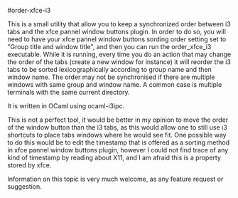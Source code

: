 #order-xfce-i3

This is a small utility that allow you to keep a synchronized order between i3 tabs and the xfce pannel window buttons plugin.
In order to do so, you will need to have your xfce pannel window buttons sording order setting set to "Group title and window title", 
and then you can run the order_xfce_i3 executable.
While it is running, every time you do an action that may change the order of the tabs (create a new window for instance) it will reorder the i3 tabs to be sorted 
lexicographically according to group name and then window name.
The order may not be synchronised if there are multiple windows with same group and window name. 
A common case is multiple terminals with the same current directory.

It is written in OCaml using ocaml-i3ipc.

This is not a perfect tool, it would be better in my opinion to move the order of the window button than the i3 tabs, 
as this would allow one to still use i3 shortcuts to place tabs windows where he would see fit.
One possible way to do this would be to edit the timestamp that is offered as a sorting method in xfce pannel window buttons plugin,
however I could not find trace of any kind of timestamp by reading about X11, and I am afraid this is a property stored by xfce. 

Information on this topic is very much welcome, as any feature request or suggestion.
